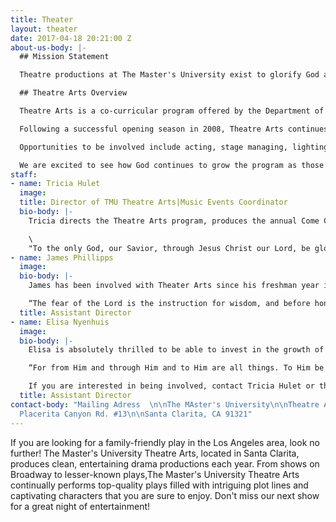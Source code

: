 ```yaml
---
title: Theater
layout: theater
date: 2017-04-18 20:21:00 Z
about-us-body: |-
  ## Mission Statement

  Theatre productions at The Master's University exist to glorify God and impact our community through thoughtful and excellent presentation of plays or musicals and by enjoying human creativity as a reflection of The Creator as becomes a child of God.

  ## Theatre Arts Overview

  Theatre Arts is a co-curricular program offered by the Department of Music, designed to give training and expression in the performing arts along-side any major at the university. Theatre Arts has been dubbed "The People's Theatre." Its participants and contributors span across all disciplines, dorms, and interests at TMU. As a co-curricular program, any participating students can receive repeating credits in either theatre arts or production techniques and this will be reflected on their transcripts.

  Following a successful opening season in 2008, Theatre Arts continues to be an amazing tool in the hands of the Lord in so many lives. We have seen the Lord display Himself in remarkable ways, showing how even a school play can be eternally significant. Lives are being changed, perspectives altered, and love for the Lord and each other continues to grow. Our productions beautifully illustrate how life is a precious gift that must be used for God's glory and His purpose; it should not be wasted!

  Opportunities to be involved include acting, stage managing, lighting, sound, scenery design, costuming, and makeup. Our commitment to the process as much as the product enables us to have an others-focused theatre program and this dedication pervades all of these areas as we strive together to serve one another using our varied giftedness.

  We are excited to see how God continues to grow the program as those involved seek to serve and honor Him first and foremost through the medium of good theatre as a gift to the audience with no compromise of who we are as children of God.
staff:
- name: Tricia Hulet
  image:
  title: Director of TMU Theatre Arts|Music Events Coordinator
  bio-body: |-
    Tricia directs the Theatre Arts program, produces the annual Come ChristmasSing concerts series, and manages all concerts, recitals, and events through the Music Department. She is a graduate of The Master's College (MA Biblical Counseling; BA Biblical Counseling/minor in Music), where she studied voice and was extensively involved in musical theatre. She has held leading roles in several major productions including Hodel in "Fiddler on the Roof", and Marry Lennox in the musical version of "The Secret Garden". Tricia values the performing arts as a means to reflect the Creator and as a way to serve and impact the kingdom of God. She first began directing theatre in 2004 for a Christian high school; she was then brought on in 2007 to revive Theatre Arts as a part of the Music Department. Tricia has seen theatre arts function as a refining tool in many lives - shaping and sharpening hearts to live in light of the Gospel we have been graciously saved by - and used to build another example of biblical community that is a bright light to the watching world. Helping students round out their biblical worldview in the area of performing arts is a joy and blessing. Tricia and her husband, Dave - the Associate Dean of Students here at TMU, met here as students and are blessed to continue work at The Master's University together and be members of Grace Community Church.

    \
    "To the only God, our Savior, through Jesus Christ our Lord, be glory, majesty, dominion, and authority, before all time and now and forever. Amen." Jude 25
- name: James Phillipps
  image:
  bio-body: |-
    James has been involved with Theater Arts since his freshman year in 2007. As a student at Master's, he participated in every show the revived department put on, beginning with the role of Merriman in "The Importance of Being Earnest" in 2007 and culminating with the lead role of Nick Cristano in "Over the River and Through the Woods" in 2011. During his time as a college student, James saw the Lord use theater in an incredible way to shape him as a Christian. He is grateful to be able to give back to the current students some of what he learned through TMU Theater. James currently serves as the Student Accounts Manager for the University and Seminary. He constantly tells people he has the privilege of working his dream job, and he hopes to continue serving in both Accounting and Theater for as long as the Lord lets him.

    “The fear of the Lord is the instruction for wisdom, and before honor comes humility” – Proverbs 15:33
  title: Assistant Director
- name: Elisa Nyenhuis
  image:
  bio-body: |-
    Elisa is absolutely thrilled to be able to invest in the growth of the program that God has used to grow her over her four years of college. She graduated in May 2014 from Master's, majoring in Liberal Studies, and double-minoring in Bible and History. From a young age, she has enjoyed participating in both film and theatre productions. During her time at Master's, she acted in "The Man Who Came to Dinner" (Lorraine), "Meet Me in St. Louis" (Tootie), and "Cheaper by the Dozen" (Ernestine). Off the stage, she served as the student production assistant for "The Curious Savage", "Forever Plaid", and "Black Coffee". Through the distinctly Biblical philosophy of theatre that this program teaches, she has learned the treasure of a servant-hearted and Christ-centered focus. Her prayer is that God continues to be glorified through the efforts of this program both on and off stage.

    “For from Him and through Him and to Him are all things. To Him be the glory forever. Amen” Romans 11:36

    If you are interested in being involved, contact Tricia Hulet or the office staff at [theatre@masters.edu](mailto:theatre@masters.edu).
  title: Assistant Director
contact-body: "Mailing Adress  \n\nThe MAster's University\n\nTheatre Arts Department\n\n21726
  Placerita Canyon Rd. #13\n\nSanta Clarita, CA 91321"
---
```


If you are looking for a family-friendly play in the Los Angeles area, look no further! The Master's University Theatre Arts, located in Santa Clarita, produces clean, entertaining drama productions each year. From shows on Broadway to lesser-known plays,The Master's University Theatre Arts continually performs top-quality plays filled with intriguing plot lines and captivating characters that you are sure to enjoy. Don't miss our next show for a great night of entertainment!
